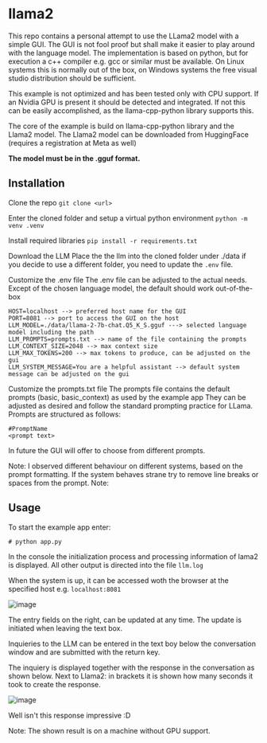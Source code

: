 # llama2

This repo contains a personal attempt to use the LLama2 model with a simple GUI.
The GUI is not fool proof but shall make it easier to play around with the language model.
The implementation is based on python, but for execution a c++ compiler e.g. gcc or similar must be available.
On Linux systems this is normally out of the box, on Windows systems the free visual studio distribution should be sufficient.

This example is not optimized and has been tested only with CPU support. 
If an Nvidia GPU is present it should be detected and integrated. 
If not this can be easily accomplished, as the llama-cpp-python library supports this.

The core of the example is build on llama-cpp-python library and the Llama2 model.
The Llama2 model can be downloaded from HuggingFace (requires a registration at Meta as well)

**The model must be in the .gguf format.**

## Installation

Clone the repo 
```git clone <url>```

Enter the cloned folder and setup a virtual python environment 
```python -m venv .venv```

Install required libraries
```pip install -r requirements.txt```

Download the LLM
Place the the llm into the cloned folder under ./data
if you decide to use a different folder, you need to update the ```.env``` file.

Customize the .env file 
The .env file can be adjusted to the actual needs. Except of the chosen language model, the default should work out-of-the-box
```
HOST=localhost --> preferred host name for the GUI
PORT=8081 --> port to access the GUI on the host
LLM_MODEL=./data/llama-2-7b-chat.Q5_K_S.gguf ---> selected language model including the path
LLM_PROMPTS=prompts.txt --> name of the file containing the prompts
LLM_CONTEXT_SIZE=2048 --> max context size 
LLM_MAX_TOKENS=200 --> max tokens to produce, can be adjusted on the gui
LLM_SYSTEM_MESSAGE=You are a helpful assistant --> default system message can be adjusted on the gui
```

Customize the prompts.txt file 
The prompts file contains the default prompts (basic, basic_context) as used by the example app
They can be adjusted as desired and follow the standard prompting practice for LLama.
Prompts are structured as follows:

```
#PromptName
<prompt text>
```

In future the GUI will offer to choose from different prompts.

Note:
I observed different behaviour on different systems, based on the prompt formatting.
If the system behaves strane try to remove line breaks or spaces from the prompt.
Note:

## Usage

To start the example app enter:

```
# python app.py
```

In the console the initialization process and processing information of lama2 is displayed.
All other output is directed into the file ```llm.log```

When the system is up, it can be accessed woth the browser at the specified host e.g. ```localhost:8081```

![image](https://github.com/xconnected/llama2/assets/4428021/309c3b36-ae8a-4a64-ac74-beaaab74f53d)

The entry fields on the right, can be updated at any time. The update is initiated when leaving the text box.

Inquieries to the LLM can be entered in the text boy below the conversation window and are submitted with the return key.

The inquiery is displayed together with the response in the conversation as shown below. 
Next to Llama2: in brackets it is shown how many seconds it took to create the response.

![image](https://github.com/xconnected/llama2/assets/4428021/d9410593-ad08-4680-8c1a-1a274f1247c4)

Well isn't this response impressive :D

Note: The shown result is on a machine without GPU support.
